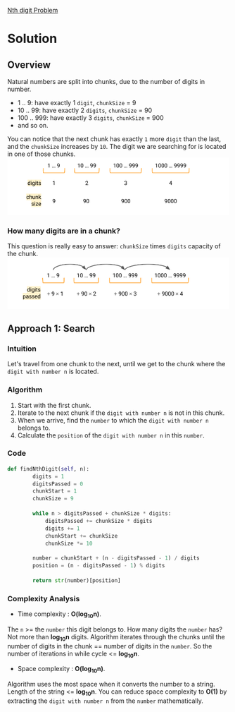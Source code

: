 [Nth digit Problem](https://leetcode.com/problems/nth-digit/)
# Solution
## Overview
Natural numbers are split into chunks, due to the number of digits in number.
- 1 .. 9: have exactly 1 `digit`, `chunkSize` = 9
- 10 .. 99: have exactly 2 `digits`, `chunkSize` = 90
- 100 .. 999: have exactly 3 `digits`, `chunkSize` = 900
- and so on.


You can notice that the next chunk has exactly `1` more `digit` than the last, and the `chunkSize` increases by `10`.
The digit we are searching for is located in one of those chunks.
![Numbers split into chunks](https://github.com/ava8katushka/leetcode/blob/main/digits_and_chunks.png)
### How many digits are in a chunk? 
This question is really easy to answer: `chunkSize` times `digits` capacity of the chunk.
![Digits passsed while travelling from chunk to chunk](https://github.com/ava8katushka/leetcode/blob/main/digits_passed.png)
## Approach 1: Search
### Intuition
Let's travel from one chunk to the next, until we get to the chunk where the `digit with number n` is located. 
### Algorithm
1. Start with the first chunk.
2. Iterate to the next chunk if the `digit with number n` is not in this chunk.
3. When we arrive, find the `number` to which the `digit with number n` belongs to.
4. Calculate the `position` of the `digit with number n` in this `number`.
### Code
```python
def findNthDigit(self, n):
        digits = 1
        digitsPassed = 0
        chunkStart = 1
        chunkSize = 9

        while n > digitsPassed + chunkSize * digits:
            digitsPassed += chunkSize * digits
            digits += 1
            chunkStart += chunkSize
            chunkSize *= 10

        number = chunkStart + (n - digitsPassed - 1) / digits
        position = (n - digitsPassed - 1) % digits
        
        return str(number)[position]
```
### Complexity Analysis
- Time complexity : **O(log<sub>10</sub>n)**.

The `n` >= the `number` this digit belongs to. How many digits the `number` has? Not more than **log<sub>10</sub>n** digits. Algorithm iterates through the chunks until the number of digits in the chunk == number of digits in the `number`. So the number of iterations in while cycle <= **log<sub>10</sub>n**.


- Space complexity : **O(log<sub>10</sub>n)**.

Algorithm uses the most space when it converts the number to a string. Length of the string <= **log<sub>10</sub>n**. You can reduce space complexity to **O(1)** by extracting the `digit with number n` from the `number` mathematically. 
